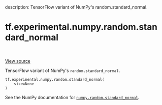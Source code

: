 description: TensorFlow variant of NumPy's random.standard_normal.

<div itemscope itemtype="http://developers.google.com/ReferenceObject">
<meta itemprop="name" content="tf.experimental.numpy.random.standard_normal" />
<meta itemprop="path" content="Stable" />
</div>

# tf.experimental.numpy.random.standard_normal

<!-- Insert buttons and diff -->

<table class="tfo-notebook-buttons tfo-api nocontent" align="left">

</table>

<a target="_blank" href="/code/stable/tensorflow/python/ops/numpy_ops/np_random.py">View source</a>



TensorFlow variant of NumPy's `random.standard_normal`.

<pre class="devsite-click-to-copy prettyprint lang-py tfo-signature-link">
<code>tf.experimental.numpy.random.standard_normal(
    size=None
)
</code></pre>



<!-- Placeholder for "Used in" -->

See the NumPy documentation for [`numpy.random.standard_normal`](https://numpy.org/doc/1.16/reference/generated/numpy.random.standard_normal.html).